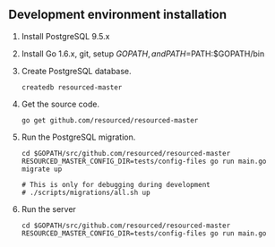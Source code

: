 ## Development environment installation

1. Install PostgreSQL 9.5.x

2. Install Go 1.6.x, git, setup $GOPATH, and PATH=$PATH:$GOPATH/bin

3. Create PostgreSQL database.
    ```
    createdb resourced-master
    ```

4. Get the source code.
    ```
    go get github.com/resourced/resourced-master
    ```

5. Run the PostgreSQL migration.
    ```
    cd $GOPATH/src/github.com/resourced/resourced-master
    RESOURCED_MASTER_CONFIG_DIR=tests/config-files go run main.go migrate up

    # This is only for debugging during development
    # ./scripts/migrations/all.sh up
    ```

6. Run the server
    ```
    cd $GOPATH/src/github.com/resourced/resourced-master
    RESOURCED_MASTER_CONFIG_DIR=tests/config-files go run main.go
    ```

